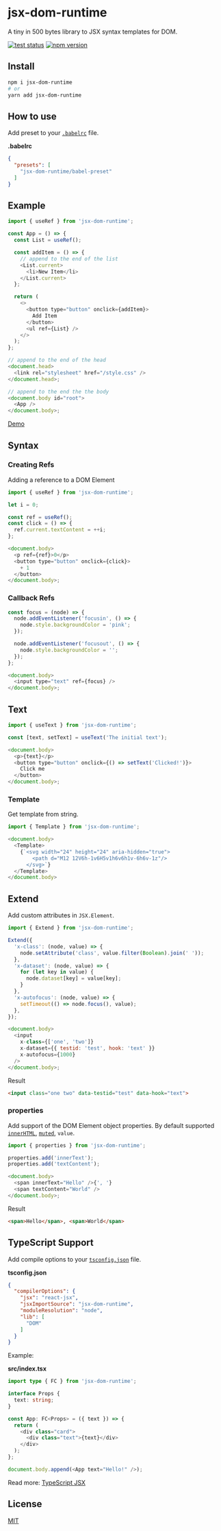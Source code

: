 # jsx-dom-runtime

A tiny in 500 bytes library to JSX syntax templates for DOM.

[![test status](https://github.com/shoonia/jsx-dom-runtime/workflows/tests/badge.svg)](https://github.com/shoonia/jsx-dom-runtime/actions)
[![npm version](https://badgen.net/npm/v/jsx-dom-runtime)](https://www.npmjs.com/package/jsx-dom-runtime)

## Install

```bash
npm i jsx-dom-runtime
# or
yarn add jsx-dom-runtime
```

## How to use

Add preset to your [`.babelrc`](https://babeljs.io/docs/en/config-files) file.

**.babelrc**

```json
{
  "presets": [
    "jsx-dom-runtime/babel-preset"
  ]
}
```

## Example

```js
import { useRef } from 'jsx-dom-runtime';

const App = () => {
  const List = useRef();

  const addItem = () => {
    // append to the end of the list
    <List.current>
      <li>New Item</li>
    </List.current>
  };

  return (
    <>
      <button type="button" onclick={addItem}>
        Add Item
      </button>
      <ul ref={List} />
    </>
  );
};

// append to the end of the head
<document.head>
  <link rel="stylesheet" href="/style.css" />
</document.head>;

// append to the end the the body
<document.body id="root">
  <App />
</document.body>;
```

[Demo](/DEMO)

## Syntax

### Creating Refs

Adding a reference to a DOM Element

```js
import { useRef } from 'jsx-dom-runtime';

let i = 0;

const ref = useRef();
const click = () => {
  ref.current.textContent = ++i;
};

<document.body>
  <p ref={ref}>0</p>
  <button type="button" onclick={click}>
    + 1
  </button>
</document.body>;
```

### Callback Refs

```js
const focus = (node) => {
  node.addEventListener('focusin', () => {
    node.style.backgroundColor = 'pink';
  });

  node.addEventListener('focusout', () => {
    node.style.backgroundColor = '';
  });
};

<document.body>
  <input type="text" ref={focus} />
</document.body>;
```

## Text

```js
import { useText } from 'jsx-dom-runtime';

const [text, setText] = useText('The initial text');

<document.body>
  <p>{text}</p>
  <button type="button" onclick={() => setText('Clicked!')}>
    Click me
  </button>
</document.body>;
```

### Template

Get template from string.

```js
import { Template } from 'jsx-dom-runtime';

<document.body>
  <Template>
    {`<svg width="24" height="24" aria-hidden="true">
        <path d="M12 12V6h-1v6H5v1h6v6h1v-6h6v-1z"/>
      </svg>`}
  </Template>
</document.body>
```

## Extend

Add custom attributes in `JSX.Element`.

```js
import { Extend } from 'jsx-dom-runtime';

Extend({
  'x-class': (node, value) => {
    node.setAttribute('class', value.filter(Boolean).join(' '));
  },
  'x-dataset': (node, value) => {
    for (let key in value) {
      node.dataset[key] = value[key];
    }
  },
  'x-autofocus': (node, value) => {
    setTimeout(() => node.focus(), value);
  },
});

<document.body>
  <input
    x-class={['one', 'two']}
    x-dataset={{ testid: 'test', hook: 'text' }}
    x-autofocus={1000}
  />
</document.body>;
```

Result

```html
<input class="one two" data-testid="test" data-hook="text">
```

### properties

Add support of the DOM Element object properties. By default supported [`innerHTML`](https://developer.mozilla.org/en-US/docs/Web/API/Element/innerHTML), [`muted`](https://developer.mozilla.org/en-US/docs/Web/API/HTMLMediaElement/muted), `value`.

```js
import { properties } from 'jsx-dom-runtime';

properties.add('innerText');
properties.add('textContent');

<document.body>
  <span innerText="Hello" />{', '}
  <span textContent="World" />
</document.body>;
```

Result

```html
<span>Hello</span>, <span>World</span>
```

## TypeScript Support

Add compile options to your [`tsconfig.json`](https://www.typescriptlang.org/docs/handbook/tsconfig-json.html) file.

**tsconfig.json**

```json
{
  "compilerOptions": {
    "jsx": "react-jsx",
    "jsxImportSource": "jsx-dom-runtime",
    "moduleResolution": "node",
    "lib": [
      "DOM"
    ]
  }
}
```
Example:

**src/index.tsx**

```ts
import type { FC } from 'jsx-dom-runtime';

interface Props {
  text: string;
}

const App: FC<Props> = ({ text }) => {
  return (
    <div class="card">
      <div class="text">{text}</div>
    </div>
  );
};

document.body.append(<App text="Hello!" />);
```

Read more: [TypeScript JSX](https://www.typescriptlang.org/docs/handbook/jsx.html)

## License

[MIT](./LICENSE)

